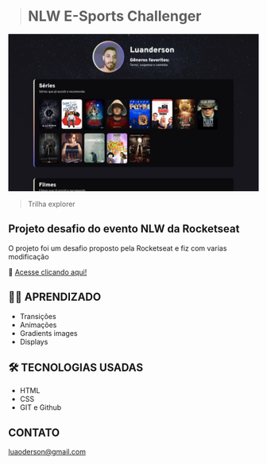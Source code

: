 ># NLW E-Sports Challenger

![preview](./.github/preview.png)

> Trilha explorer
## Projeto desafio do evento NLW da Rocketseat
O projeto foi um desafio proposto pela Rocketseat e fiz com varias modificação

🔗 [Acesse clicando aqui!](https://luandersonalvesdev.github.io/nlw-challanger)

## 👨‍💻 APRENDIZADO
- Transições
- Animações
- Gradients images
- Displays

## 🛠️ TECNOLOGIAS USADAS 
- HTML
- CSS
- GIT e Github

## CONTATO

luaoderson@gmail.com